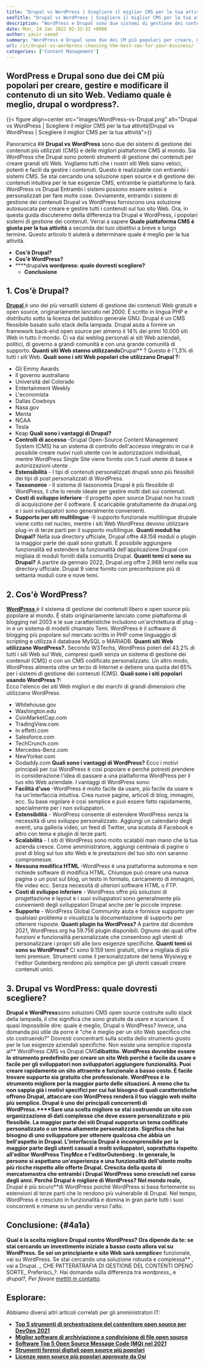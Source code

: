 ```yaml
---
title: "Drupal vs WordPress | Scegliere il miglior CMS per la tua attività" 
seoTitle: "Drupal vs WordPress | Scegliere il miglior CMS per la tua attività" 
description: "WordPress e Drupal sono due sistemi di gestione dei contenuti popolari per creare, gestire e modificare i contenuti. Questo blog mostra quale CMS è meglio per la tua attività." 
date: Mon, 24 Jan 2022 02:32:32 +0000
author: yasir saeed
summary: "WordPress e Drupal sono due dei CM più popolari per creare, gestire e modificare il contenuto di un sito Web. Vediamo quale è meglio, drupal o wordpress?." 
url: /it/drupal-vs-wordpress-choosing-the-best-cms-for-your-business/
categories: ['Content Management']
---
```


## WordPress e Drupal sono due dei CM più popolari per creare, gestire e modificare il contenuto di un sito Web. Vediamo quale è meglio, drupal o wordpress?.

{{< figure align=center src="images/WordPress-vs-Drupal.png" alt="Drupal vs WordPress | Scegliere il miglior CMS per la tua attività|Drupal vs WordPress | Scegliere il miglior CMS per la tua attività">}}


Panoramica ##
**Drupal vs WordPress** sono due dei sistemi di gestione dei contenuti più utilizzati (CMS) e delle migliori piattaforme CMS al mondo. Sia WordPress che Drupal sono potenti strumenti di gestione dei contenuti per creare grandi siti Web. Vogliamo tutti che i nostri siti Web siano veloci, potenti e facili da gestire i contenuti. Questo è realizzabile con entrambi i sistemi CMS. Se stai cercando una soluzione open source e di gestione dei contenuti intuitiva per le tue esigenze CMS, entrambe le piattaforme lo farà. WordPress vs Drupal Entrambi i sistemi possono essere estesi e personalizzati per fare molte cose.
Ovviamente, entrambi i sistemi di gestione dei contenuti Drupal vs WordPress forniscono una soluzione autosuocata per creare e gestire tutti i contenuti sul tuo sito Web. Ora, in questa guida discuteremo della differenza tra Drupal e WordPress, i popolari sistemi di gestione dei contenuti. Verrai a sapere **Quale piattaforma CMS è giusta per la tua attività** a seconda dei tuoi obiettivi a breve e lungo termine. Questo articolo ti aiuterà a determinare quale è meglio per la tua attività.
* **Cos'è Drupal?** 
* **Cos'è WordPress?** 
* ****drupal**vs wordpress: quale dovresti scegliere?** 
  * **Conclusione** 

## **1. Cos'è Drupal?** 
[ **Drupal** ][1] è uno dei più versatili sistemi di gestione dei contenuti Web gratuiti e open source, originariamente lanciato nel 2000. È scritto in lingua PHP e distribuito sotto la licenza del pubblico generale GNU. Drupal è un CMS flessibile basato sullo stack della lampada.
Drupal aiuta a fornire un framework back-end open source per almeno il 14% dei primi 10.000 siti Web in tutto il mondo. Ci va dai weblog personali ai siti Web aziendali, politici, di governo a grandi comunità e con una grande comunità di supporto.
**Quanti siti Web stanno utilizzando**Drupal** ? Questo è l'1,3% di tutti i siti Web.
**Quali sono i siti Web popolari che utilizzano Drupal ?:**  
  * Gli Emmy Awards
  * Il governo australiano
  * Università del Colorado
  * Entertainment Weekly
  * L'economista
  * Dallas Cowboys
  * Nasa.gov
  * Menta
  * NCAA
  * Tesla
  * Keap
**Quali sono i vantaggi di Drupal?** [][2]
* **Controlli di accesso** -Drupal Open-Source Content Management System (CMS) ha un sistema di controllo dell'accesso integrato in cui è possibile creare nuovi ruoli utente con le autorizzazioni individuali, mentre WordPress Single Site viene fornito con 5 ruoli utente di base e autorizzazioni utente .
* **Estensibilità** - I tipi di contenuti personalizzati drupali sono più flessibili dei tipi di post personalizzati di WordPress.
* **Tassonomie** - Il sistema di tassonomia Drupal è più flessibile di WordPress, il che lo rende ideale per gestire molti dati sui contenuti.
* **Costi di sviluppo inferiore** -Il progetto open source Drupal non ha costi di acquisizione per il software. È scaricabile gratuitamente da drupal.org e i suoi sviluppatori sono generalmente convenienti.
* **Supporto per siti multilingue** -Il supporto funzionale multilingue drupale viene cotto nel nucleo, mentre i siti Web WordPress devono utilizzare plug-in di terze parti per il supporto multilingue.
**Quanti moduli ha Drupal?** Nella sua directory ufficiale, Drupal offre 48.158 moduli o plugin la maggior parte dei quali sono gratuiti. È possibile aggiungere funzionalità ed estendere la funzionalità dell'applicazione Drupal con migliaia di moduli forniti dalla comunità Drupal.
**Quanti temi ci sono su Drupal?** A partire da gennaio 2022, Drupal.org offre 2.988 temi nella sua directory ufficiale. Drupal 9 viene fornito con preconfezione più di settanta moduli core e nove temi.

## 2. Cos'è WordPress?
[ **WordPress** ][3] è il sistema di gestione dei contenuti libero e open source più popolare al mondo. È stato originariamente lanciato come piattaforma di blogging nel 2003 e le sue caratteristiche includono un'architettura di plug -in e un sistema di modelli chiamato Temi. WordPress è il software di blogging più popolare sul mercato scritto in PHP come linguaggio di scripting e utilizza il database MySQL o MARIADB.
**Quanti siti Web utilizzano WordPress?.** Secondo W3Techs, WordPress poteri del 43,2% di tutti i siti Web sul Web, compresi quelli senza un sistema di gestione dei contenuti (CMS) o con un CMS codificato personalizzato. Un altro modo, WordPress alimenta oltre un terzo di Internet e detiene una quota del 65% per i sistemi di gestione dei contenuti (CMS).
**Quali sono i siti popolari usando WordPress ?:**  
Ecco l'elenco dei siti Web migliori e dei marchi di grandi dimensioni che utilizzano WordPress.
  * Whitehouse.gov
  * Washington.edu
  * CoinMarketCap.com
  * TradingView.com
  * In effetti.com
  * Salesforce.com
  * TechCrunch.com
  * Mercedes-Benz.com
  * NewYorker.com
  * Godaddy.com
**Quali sono i vantaggi di WordPress?** [][4]
Ecco i motivi principali per cui WordPress è così popolare e perché potresti prendere in considerazione l'idea di passare a una piattaforma WordPress per il tuo sito Web aziendale. I vantaggi di WordPress sono:
* **Facilità d'uso** -WordPress è molto facile da usare, più facile da usare e ha un'interfaccia intuitiva. Crea nuove pagine, articoli di blog, immagini, ecc. Su base regolare è così semplice e può essere fatto rapidamente, specialmente per i non sviluppatori.
* **Estensibilità** - WordPress consente di estendere WordPress senza la necessità di uno sviluppo personalizzato. Aggiungi un calendario degli eventi, una galleria video, un feed di Twitter, una scatola di Facebook e altro con tema e plugin di terze parti.
* **Scalabilità** - I siti di WordPress sono molto scalabili man mano che la tua azienda cresce. Come amministratore, aggiungi centinaia di pagine o post di blog sul tuo sito Web e le prestazioni del tuo sito non saranno compromesse.
* **Nessuna modifica HTML** -WordPress è una piattaforma autonoma e non richiede software di modifica HTML. Chiunque può creare una nuova pagina o un post sul blog, un testo in formato, caricamento di immagini, file video ecc. Senza necessità di ulteriori software HTML o FTP.
* **Costi di sviluppo inferiore** - WordPress offre più soluzioni di progettazione e layout e i suoi sviluppatori sono generalmente più convenienti degli sviluppatori Drupal anche per le piccole imprese.
* **Supporto** - WordPress Global Community aiuta e fornisce supporto per qualsiasi problema o visualizza la documentazione di supporto per ottenere risposte. [][5]
**Quanti plugin ha WordPress?** A partire dal dicembre 2021, WordPress.org ha 59.756 plugin disponibili. Ognuno dei quali offre funzioni e funzionalità personalizzate che consentono agli utenti di personalizzare i propri siti alle loro esigenze specifiche.
**Quanti temi ci sono su WordPress?** Ci sono 9.159 temi gratuiti, oltre a migliaia di più temi premium. Strumenti come il personalizzatore del tema Wysiwyg e l'editor Gutenberg rendono più semplice per gli utenti casuali creare contenuti unici.

## 3. Drupal vs WordPress: quale dovresti scegliere?
**Drupal e WordPress**sono soluzioni CMS open source costruite sullo stack della lampada, il che significa che sono gratuite da usare e scaricare. È quasi impossibile dire: quale è meglio, Drupal o WordPress? Invece, una domanda più utile da porre è "che è meglio per un sito Web specifico che sto costruendo?" Dovresti concentrarti sulla scelta dello strumento giusto per le tue esigenze aziendali specifiche. Non esiste una semplice risposta al** WordPress CMS vs Drupal CMS**dibattito.
**WordPress** dovrebbe essere lo strumento predefinito per creare un sito Web perché è facile da usare e facile per gli sviluppatori non sviluppatori aggiungere funzionalità. Puoi creare rapidamente un sito attraente e funzionale a basso costo. È facile trovare supporto sia gratuito che professionale. WordPress è lo strumento migliore per la maggior parte delle situazioni. A meno che tu non sappia già i motivi specifici per cui hai bisogno di quali caratteristiche offrono Drupal, attaccare con WordPress renderà il tuo viaggio web molto più semplice.
**Drupal **è uno dei principali concorrenti di WordPress.****Sare una scelta migliore se stai costruendo un sito con organizzazione di dati complesse che deve essere personalizzato e più flessibile. La maggior parte dei siti Drupal supporta un tema codificato personalizzato o un tema altamente personalizzato. Significa che hai bisogno di uno sviluppatore per ottenere qualcosa che abbia un bell'aspetto in Drupal. L'interfaccia Drupal è incomprensibile per la maggior parte degli utenti casuali e molti sviluppatori, soprattutto rispetto all'editor WordPress **TinyMce** e l'editor**Gutenberg** . In generale, le persone si aspettano un'esperienza e una funzionalità dell'utente molto più ricche rispetto alle offerte Drupal.
**Crescita della quota di mercato**mostra che entrambi i Drupal WordPress sono cresciuti nel corso degli anni. Perché Drupal è migliore di WordPress? Nel mondo reale,** Drupal è più sicuro**di WordPress poiché WordPress si basa fortemente su estensioni di terze parti che lo rendono più vulnerabile di Drupal. Nel tempo, WordPress è cresciuto in funzionalità e domina in gran parte tutti i suoi concorrenti e rimane su un pendio verso l'alto.

## Conclusione: {#4a1a}

**Qual è la scelta migliore **Drupal** contro WordPress? **Ora dipende da te: se stai cercando un investimento iniziale** a basso costo **allora vai su WordPress. Se sei un** principiante e sito Web sarà semplice**e funzionale, vai su WordPress. Se stai cercando una soluzione robusta e complessa** , vai a Drupal.
_ CHE PATTERATRAFIA DI GESTIONE DEL CONTENTI OPENO SORTE_ Preferisci_?. Hai domande sulla differenza tra _wordpress__ e _drupal?, Per favore_ [mettiti in contatto][6].

## Esplorare:
Abbiamo diversi altri articoli correlati per gli amministratori IT:
* **[Top 5 strumenti di orchestrazione del contenitore open source per DevOps 2021][7]** 
* **[Miglior software di archiviazione e condivisione di file open source][8]** 
* **[Software Top 5 Open Source Message Code (MQ) nel 2021][9]** 
* **[Strumenti forensi digitali open source più popolari][10]** 
* **[Licenze open source più popolari approvate da Osi][11]** 



[1]: https://www.drupal.org/
[2]: https://kinsta.com/blog/wordpress-vs-drupal/#drupal-advantages
[3]: https://wordpress.org/
[4]: https://kinsta.com/blog/wordpress-vs-drupal/#wordpress-advantages
[5]: https://kinsta.com/blog/wordpress-vs-drupal/#how-many-plugins-and-themes-does-wordpress-have
[6]: mailto:yasir.saeed@aspose.com
[7]: https://blog.containerize.com/devops/top-5-open-source-container-orchestration-tools-for-devops-in-2021/
[8]: https://products.containerize.com/backup-and-sync/
[9]: https://blog.containerize.com/message-queue-software/top-5-open-source-message-queue-software-in-2021/
[10]: https://blog.containerize.com/digital-forensic-tools/top-5-open-source-digital-forensic-tools-in-2021/
[11]: https://blog.containerize.com/licenses-standards/top-5-most-popular-osi-approved-open-source-licenses-of-2021/
